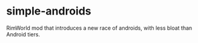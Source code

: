 # simple-androids
RimWorld mod that introduces a new race of androids, with less bloat than Android tiers.
